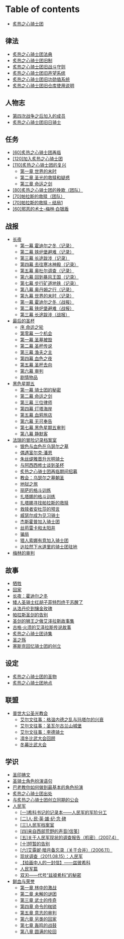 # Table of contents

* [炙热之心骑士团](README.md)

## 律法 <a href="#law" id="law"></a>

* [炙热之心骑士团法典](law/zhi-re-zhi-xin-qi-shi-tuan-fa-dian.md)
* [炙热之心骑士团旧制](law/zhi-re-zhi-xin-qi-shi-tuan-jiu-zhi.md)
* [炙热之心骑士团旧战斗守则](law/zhi-re-zhi-xin-qi-shi-tuan-jiu-zhan-dou-shou-ze.md)
* [炙热之心骑士团旧声望系统](law/zhi-re-zhi-xin-qi-shi-tuan-jiu-sheng-wang-xi-tong.md)
* [炙热之心骑士团旧功勋值系统](law/zhi-re-zhi-xin-qi-shi-tuan-jiu-gong-xun-zhi-xi-tong.md)
* [炙热之心骑士团旧仓库使用说明](law/zhi-re-zhi-xin-qi-shi-tuan-jiu-cang-ku-shi-yong-shuo-ming.md)

## 人物志 <a href="#people" id="people"></a>

* [第四次战争之后加入的成员](people/di-si-ci-zhan-zheng-zhi-hou-jia-ru-de-cheng-yuan.md)
* [炙热之心骑士团旧日骑士](people/zhi-re-zhi-xin-qi-shi-tuan-jiu-ri-qi-shi.md)

## 任务 <a href="#quest" id="quest"></a>

* [\[60\]炙热之心骑士团再临](quest/60-zhi-re-zhi-xin-qi-shi-tuan-zai-lin.md)
* [\[120\]加入炙热之心骑士团](quest/120-jia-ru-zhi-re-zhi-xin-qi-shi-tuan.md)
* [\[110\]炙热之心骑士团的复兴](quest/110-zhi-re-zhi-xin-qi-shi-tuan-de-fu-xing/README.md)
  * [第一章 世界的末时](quest/110-zhi-re-zhi-xin-qi-shi-tuan-de-fu-xing/di-yi-zhang-shi-jie-de-mo-shi.md)
  * [第二章 圣光的救赎和疑惑](quest/110-zhi-re-zhi-xin-qi-shi-tuan-de-fu-xing/di-er-zhang-sheng-guang-de-jiu-shu-he-yi-huo.md)
  * [第三章 命运之剑](quest/110-zhi-re-zhi-xin-qi-shi-tuan-de-fu-xing/di-san-zhang-ming-yun-zhi-jian.md)
* [\[80\]炙热之心骑士团的挽歌（团队）](quest/80-zhi-re-zhi-xin-qi-shi-tuan-de-wan-ge-tuan-dui.md)
* [\[70\]帕拉斯的救赎（团队）](quest/70-pa-la-si-de-jiu-shu-tuan-dui.md)
* [\[70\]帕拉斯的救赎 – 结局1](quest/70-pa-la-si-de-jiu-shu-jie-ju-1.md)
* [\[60\]邪恶的术士-梅林·白银盾](quest/60-xieede-shu-shi-mei-lin-bai-yin-dun.md)

## 战报 <a href="#report" id="report"></a>

* [长夜](report/chang-ye/README.md)
  * [第一幕 霍迪尔之冬（记录）](report/chang-ye/di-yi-mu-huo-di-er-zhi-dong.md)
  * [第二幕 铁炉堡避难（记录）](report/chang-ye/di-er-mu-tie-lu-bao-bi-nan-ji-lu.md)
  * [第三幕 长途跋涉（记录）](report/chang-ye/di-san-mu-chang-tu-ba-she-ji-lu.md)
  * [第四幕 去往寒冰神殿（记录）](report/chang-ye/di-si-mu-qu-wang-han-bing-shen-dian-ji-lu.md)
  * [第五幕 奥杜尔调查（记录）](report/chang-ye/di-wu-mu-ao-du-er-tiao-cha-ji-lu.md)
  * [第六幕 回到暴风王国（记录）](report/chang-ye/di-liu-mu-hui-dao-bao-feng-wang-guo-ji-lu.md)
  * [第七幕 步行矿道地铁（记录）](report/chang-ye/di-qi-mu-bu-hang-kuang-dao-di-tie-ji-lu.md)
  * [第八幕 奥丹姆之行（记录）](report/chang-ye/di-ba-mu-ao-dan-mu-zhi-hang-ji-lu.md)
  * [第九幕 世界的末时（记录）](report/chang-ye/di-jiu-mu-shi-jie-de-mo-shi-ji-lu.md)
  * [第一幕 霍迪尔之冬（战报）](report/chang-ye/di-yi-mu-huo-di-er-zhi-dong-zhan-bao.md)
  * [第二幕 铁炉堡避难（战报）](report/chang-ye/di-er-mu-tie-lu-bao-bi-nan-zhan-bao.md)
  * [第三幕 长途跋涉（战报）](report/chang-ye/di-san-mu-chang-tu-ba-she-zhan-bao.md)
* [最后的圣杯](report/zui-hou-de-sheng-bei/README.md)
  * [序 命运之轮](report/zui-hou-de-sheng-bei/xu-ming-yun-zhi-lun.md)
  * [第零幕 一个机会](report/zui-hou-de-sheng-bei/di-ling-zhang-yi-ge-ji-hui.md)
  * [第一幕 圣墓被毁](report/zui-hou-de-sheng-bei/di-yi-mu-sheng-mu-bei-hui.md)
  * [第二幕 圣杯传说](report/zui-hou-de-sheng-bei/di-er-mu-sheng-bei-chuan-shuo.md)
  * [第三幕 渔夫之主](report/zui-hou-de-sheng-bei/di-san-mu-yu-fu-zhi-zhu.md)
  * [第四幕 血色之夜](report/zui-hou-de-sheng-bei/di-si-mu-xie-se-zhi-ye.md)
  * [第五幕 圣杯去向](report/zui-hou-de-sheng-bei/di-wu-mu-sheng-bei-qu-xiang.md)
  * [第六幕 审判](report/zui-hou-de-sheng-bei/di-liu-mu-shen-pan.md)
  * [剧情物品](report/zui-hou-de-sheng-bei/ju-qing-wu-pin.md)
* [黑色星期五](report/hei-se-xing-qi-wu/README.md)
  * [第一幕 骑士团的秘密](report/hei-se-xing-qi-wu/di-yi-mu-qi-shi-tuan-de-mi-mi.md)
  * [第二幕 命运之剑](report/hei-se-xing-qi-wu/di-er-mu-ming-yun-zhi-jian.md)
  * [第三幕 三位律师](report/hei-se-xing-qi-wu/di-san-mu-san-wei-lv-shi.md)
  * [第四幕 灯塔海岸](report/hei-se-xing-qi-wu/di-si-mu-deng-ta-hai-an.md)
  * [第五幕 血鸦旅店](report/hei-se-xing-qi-wu/di-wu-mu-xie-ya-lv-dian.md)
  * [第六幕 无可奉告](report/hei-se-xing-qi-wu/di-liu-mu-wu-ke-feng-gao.md)
  * [第七幕 黑色星期五审判](report/hei-se-xing-qi-wu/di-qi-mu-hei-se-xing-qi-wu-shen-pan.md)
  * [第八幕 静默客](report/hei-se-xing-qi-wu/di-ba-mu-jing-mo-ke.md)
* [法瑞的冒险记录档案室](report/fa-rui-de-mao-xian-ji-lu-dang-an-shi/README.md)
  * [银色与血色在乌瑟尔之墓](report/fa-rui-de-mao-xian-ji-lu-dang-an-shi/yin-se-yu-xie-se-zai-wu-se-er-zhi-mu.md)
  * [偶遇富尔克·潘恩](report/fa-rui-de-mao-xian-ji-lu-dang-an-shi/ou-yu-fu-er-ke-pan-en.md)
  * [朱丝缇雅晋升光明骑士](report/fa-rui-de-mao-xian-ji-lu-dang-an-shi/zhu-si-ti-ya-jin-sheng-guang-ming-qi-shi.md)
  * [与阿西西修士谈到圣杯](report/fa-rui-de-mao-xian-ji-lu-dang-an-shi/yuexi-xi-xiu-shi-tan-dao-sheng-bei.md)
  * [炙热之心骑士团再临期间招募](report/fa-rui-de-mao-xian-ji-lu-dang-an-shi/zhi-re-zhi-xin-qi-shi-tuan-zai-lin-qi-jian-zhao-mu.md)
  * [教会：乌瑟尔之墓朝圣](report/fa-rui-de-mao-xian-ji-lu-dang-an-shi/jiao-hui-wu-se-er-zhi-mu-zhao-sheng.md)
  * [地狱之旅](report/fa-rui-de-mao-xian-ji-lu-dang-an-shi/di-yu-zhi-lv.md)
  * [丽萨的格斗训练](report/fa-rui-de-mao-xian-ji-lu-dang-an-shi/li-sa-de-ge-dou-xun-lian.md)
  * [扎塔娜的格斗训练](report/fa-rui-de-mao-xian-ji-lu-dang-an-shi/zha-ta-na-de-ge-dou-xun-lian.md)
  * [扎塔娜寻找帕拉斯的救赎](report/fa-rui-de-mao-xian-ji-lu-dang-an-shi/zha-ta-na-xun-zhao-pa-la-si-de-jiu-shu.md)
  * [救赎者安杜莎的预言](report/fa-rui-de-mao-xian-ji-lu-dang-an-shi/jiu-shu-zhe-an-du-suo-de-yu-yan.md)
  * [威瑟尔成为见习骑士](report/fa-rui-de-mao-xian-ji-lu-dang-an-shi/wei-se-er-cheng-wei-jian-xi-qi-shi.md)
  * [杰斯霍普加入骑士团](report/fa-rui-de-mao-xian-ji-lu-dang-an-shi/jie-si-huo-pu-jia-ru-qi-shi-tuan.md)
  * [丝苟雷卡和太阳井](report/fa-rui-de-mao-xian-ji-lu-dang-an-shi/si-gou-lei-ka-he-tai-yang-jing.md)
  * [骗局](report/fa-rui-de-mao-xian-ji-lu-dang-an-shi/pian-ju.md)
  * [猎人索娜有意加入骑士团](report/fa-rui-de-mao-xian-ji-lu-dang-an-shi/lie-ren-suo-na-you-yi-jia-ru-qi-shi-tuan.md)
  * [达拉然下水道里的骑士团驻地](report/fa-rui-de-mao-xian-ji-lu-dang-an-shi/da-la-ran-xia-shui-dao-li-de-qi-shi-tuan-zhu-di.md)
* [梅林的审判](report/mei-lin-de-shen-pan.md)

## 故事 <a href="#story" id="story"></a>

* [牺牲](story/xi-sheng.md)
* [回家](story/hui-jia.md)
* [长夜：霍迪尔之冬](story/chang-ye-huo-di-er-zhi-dong.md)
* [矮人圣骑士红胡子菲特烈终于苏醒了](story/ai-ren-sheng-qi-shi-hong-hu-zi-fei-te-lie-zhong-yu-su-xing-le.md)
* [从洛丹伦到镶金玫瑰](story/cong-luo-dan-lun-dao-xiang-jin-mei-gui.md)
* [帕拉斯圣剑的告别](story/pa-la-si-sheng-jian-de-gao-bie.md)
* [圣剑的狮王之傲艾泽拉斯故事集](story/sheng-jian-de-shi-wang-zhi-ao-ai-ze-la-si-gu-shi-ji.md)
* [古格·火须的艾泽拉斯传说故事](story/gu-ge-huo-xu-de-ai-ze-la-si-chuan-shuo-gu-shi.md)
* [炙热之心骑士团诗集](story/zhi-re-zhi-xin-qi-shi-tuan-shi-ji.md)
* [圣之殇](story/sheng-zhi-shang.md)
* [塞斯克回忆骑士团的创立](story/sai-si-ke-hui-yi-qi-shi-tuan-de-chuang-li.md)

## 设定 <a href="#setting" id="setting"></a>

* [炙热之心骑士团的圣物](setting/zhi-re-zhi-xin-qi-shi-tuan-de-sheng-wu.md)
* [炙热之心骑士团地点](setting/zhi-re-zhi-xin-qi-shi-tuan-di-dian.md)

## 联盟 <a href="#alliance" id="alliance"></a>

* [普世大公圣光教会](alliance/pu-shi-da-gong-sheng-guang-jiao-hui/README.md)
  * [艾尔文往事：格温内德之乱与玛塔尔的兴衰](alliance/pu-shi-da-gong-sheng-guang-jiao-hui/ai-er-wen-wang-shi-ge-wen-nei-de-zhi-luan-yu-ma-ta-er-de-xing-shuai.md)
  * [艾尔文往事：圣瓦尔古兰山城堡](alliance/pu-shi-da-gong-sheng-guang-jiao-hui/ai-er-wen-wang-shi-sheng-wa-er-gu-lan-shan-cheng-bao.md)
  * [艾尔文往事：李德骑士](alliance/pu-shi-da-gong-sheng-guang-jiao-hui/ai-er-wen-wang-shi-li-de-qi-shi.md)
  * [凛冬比武大会回顾](alliance/pu-shi-da-gong-sheng-guang-jiao-hui/lin-dong-bi-wu-da-hui-hui-gu.md)
  * [冬幕比武大会](alliance/pu-shi-da-gong-sheng-guang-jiao-hui/dong-mu-bi-wu-da-hui.md)

## 学识 <a href="#knowledge" id="knowledge"></a>

* [圣印祷文](knowledge/sheng-yin-dao-wen.md)
* [圣骑士角色扮演语句](knowledge/sheng-qi-shi-jiao-se-ban-yan-yu-ju.md)
* [巴老教你如何做到最基本的角色扮演](knowledge/ba-lao-jiao-ni-ru-he-zuo-dao-zui-ji-ben-de-jiao-se-ban-yan.md)
* [炙热之心骑士团出处](knowledge/zhi-re-zhi-xin-qi-shi-tuan-chu-chu.md)
* [与炙热之心骑士团创立同期的公会](knowledge/yu-zhi-re-zhi-xin-qi-shi-tuan-chuang-li-tong-qi-de-gong-hui.md)
* [人民军](knowledge/ren-min-jun/README.md)
  * [\[一\]希科书记的记录本——人民军的军阶分工](knowledge/ren-min-jun/yi-xi-ke-shu-ji-de-ji-lu-ben-ren-min-jun-de-jun-jie-fen-gong.md)
  * [\[二\]人·民·英·雄·纪·念·碑](knowledge/ren-min-jun/er-ren-min-ying-xiong-ji-nian-bei.md)
  * [\[三\]人民军档案室](knowledge/ren-min-jun/san-ren-min-jun-dang-an-shi.md)
  * [\[四\]来自西部荒野的声音\[信笺\]](knowledge/ren-min-jun/si-lai-zi-xi-bu-huang-ye-de-sheng-yin-xin-jian.md)
  * [\[五\]关于人民军现状的调查报告（机密）（2007.4）](knowledge/ren-min-jun/wu-guan-yu-ren-min-jun-xian-zhuang-de-tiao-cha-bao-gao-ji-mi-2007.4.md)
  * [\[十\]短暂的告别](knowledge/ren-min-jun/shi-duan-zan-de-gao-bie.md)
  * [\[六\]艾露妮·暗月备忘录（关于合并）（2006.11）](knowledge/ren-min-jun/liu-ai-lu-ni-an-yue-bei-wang-lu-guan-yu-he-bing-2006.11.md)
  * [现状调查（2011.08.15）：人民军](knowledge/ren-min-jun/xian-zhuang-tiao-cha-2011.08.15-ren-min-jun.md)
  * [【给画中人的一封信】——兹彼希科](knowledge/ren-min-jun/gei-hua-zhong-ren-de-yi-feng-xin-ci-bi-xi-ke.md)
  * [人民军篇](knowledge/ren-min-jun/ren-min-jun-pian.md)
  * [双刃——代号“兹彼希科”的秘密](knowledge/ren-min-jun/shuang-ren-dai-hao-ci-bi-xi-ke-de-mi-mi.md)
* [鲜血与荣誉](knowledge/xian-xie-yu-rong-yu/README.md)
  * [第一章 林中的激战](knowledge/xian-xie-yu-rong-yu/di-yi-zhang-lin-zhong-de-ji-zhan.md)
  * [第二章 未解的谜团](knowledge/xian-xie-yu-rong-yu/di-er-zhang-wei-jie-de-mi-tuan.md)
  * [第三章 武士的传奇](knowledge/xian-xie-yu-rong-yu/di-san-zhang-wu-shi-de-chuan-qi.md)
  * [第四章 命令的枷锁](knowledge/xian-xie-yu-rong-yu/di-si-zhang-ming-ling-de-jia-suo.md)
  * [第五章 意志的审判](knowledge/xian-xie-yu-rong-yu/di-wu-zhang-yi-zhi-de-shen-pan.md)
  * [第六章 另类的回家](knowledge/xian-xie-yu-rong-yu/di-liu-zhang-ling-lei-de-hui-jia.md)
  * [第七章 轰鸣的战鼓](knowledge/xian-xie-yu-rong-yu/di-qi-zhang-hong-ming-de-zhan-gu.md)
  * [第八章 圆满的轮回](knowledge/xian-xie-yu-rong-yu/di-ba-zhang-yuan-man-de-lun-hui.md)
